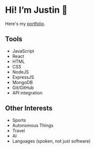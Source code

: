 # Hi! I’m Justin 👋

Here's my [portfolio](www.justinthomascreates.com).

## Tools

- JavaScript
- React
- HTML
- CSS
- NodeJS
- ExpressJS
- MongoDB
- Git/GitHub
- API integration

## Other Interests

- Sports
- Autonomous Things
- Travel
- AI
- Languages (spoken, not just software)

<!---
justinshane13/justinshane13 is a ✨ special ✨ repository because its `README.md` (this file) appears on your GitHub profile.
You can click the Preview link to take a look at your changes.
--->
